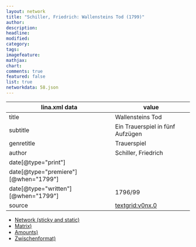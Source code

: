 ```yaml
---
layout: network
title: "Schiller, Friedrich: Wallensteins Tod (1799)"
author:
description:
headline:
modified:
category:
tags:
imagefeature: 
mathjax: 
chart: 
comments: true
featured: false
list: true
networkdata: 58.json
---
```

lina.xml data  | value
------------- | -------------
title|Wallensteins Tod
subtitle|Ein Trauerspiel in fünf Aufzügen
genretitle|Trauerspiel
author|Schiller, Friedrich
date[@type="print"]|
date[@type="premiere"][@when="1799"]|
date[@type="written"][@when="1799"]|1796/99
source|[textgrid:v0nx.0](https://textgridlab.org/1.0/tgcrud-public/rest/textgrid:v0nx.0/data)



* [Network (sticky and static)](/linas/network58)
* [Matrix)](/linas/matrix58)
* [Amounts)](/linas/amount58)
* [Zwischenformat)](/linas/lina58 )
